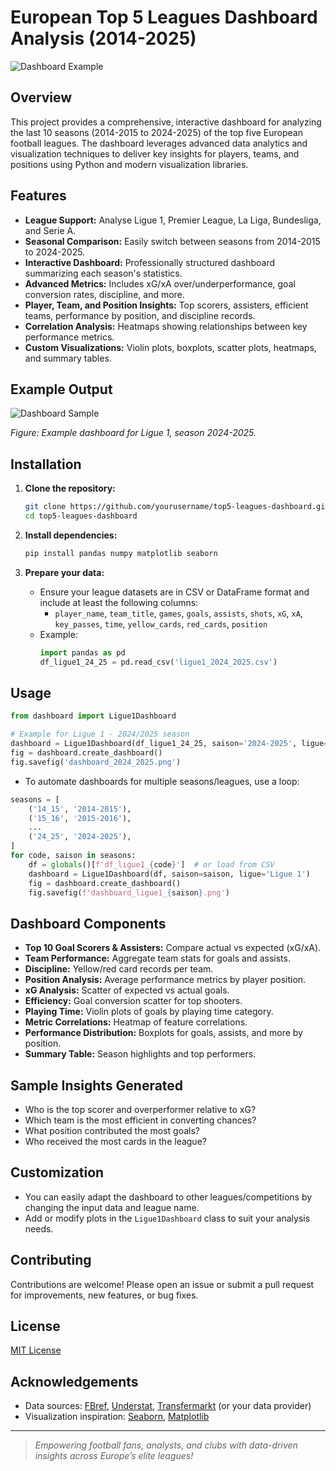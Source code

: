 # European Top 5 Leagues Dashboard Analysis (2014-2025)

![Dashboard Example](./dashboard_example.png)

## Overview

This project provides a comprehensive, interactive dashboard for analyzing the last 10 seasons (2014-2015 to 2024-2025) of the top five European football leagues. The dashboard leverages advanced data analytics and visualization techniques to deliver key insights for players, teams, and positions using Python and modern visualization libraries.

## Features

- **League Support:** Analyse Ligue 1, Premier League, La Liga, Bundesliga, and Serie A.
- **Seasonal Comparison:** Easily switch between seasons from 2014-2015 to 2024-2025.
- **Interactive Dashboard:** Professionally structured dashboard summarizing each season's statistics.
- **Advanced Metrics:** Includes xG/xA over/underperformance, goal conversion rates, discipline, and more.
- **Player, Team, and Position Insights:** Top scorers, assisters, efficient teams, performance by position, and discipline records.
- **Correlation Analysis:** Heatmaps showing relationships between key performance metrics.
- **Custom Visualizations:** Violin plots, boxplots, scatter plots, heatmaps, and summary tables.

## Example Output

![Dashboard Sample](./dashboard_2024_2025.png)

*Figure: Example dashboard for Ligue 1, season 2024-2025.*

## Installation

1. **Clone the repository:**
   ```bash
   git clone https://github.com/yourusername/top5-leagues-dashboard.git
   cd top5-leagues-dashboard
   ```

2. **Install dependencies:**
   ```bash
   pip install pandas numpy matplotlib seaborn
   ```

3. **Prepare your data:**
   - Ensure your league datasets are in CSV or DataFrame format and include at least the following columns:
     - `player_name`, `team_title`, `games`, `goals`, `assists`, `shots`, `xG`, `xA`, `key_passes`, `time`, `yellow_cards`, `red_cards`, `position`
   - Example:
     ```python
     import pandas as pd
     df_ligue1_24_25 = pd.read_csv('ligue1_2024_2025.csv')
     ```

## Usage

```python
from dashboard import Ligue1Dashboard

# Example for Ligue 1 - 2024/2025 season
dashboard = Ligue1Dashboard(df_ligue1_24_25, saison='2024-2025', ligue='Ligue 1')
fig = dashboard.create_dashboard()
fig.savefig('dashboard_2024_2025.png')
```

- To automate dashboards for multiple seasons/leagues, use a loop:

```python
seasons = [
    ('14_15', '2014-2015'),
    ('15_16', '2015-2016'),
    ...
    ('24_25', '2024-2025'),
]
for code, saison in seasons:
    df = globals()[f'df_ligue1_{code}']  # or load from CSV
    dashboard = Ligue1Dashboard(df, saison=saison, ligue='Ligue 1')
    fig = dashboard.create_dashboard()
    fig.savefig(f'dashboard_ligue1_{saison}.png')
```

## Dashboard Components

- **Top 10 Goal Scorers & Assisters:** Compare actual vs expected (xG/xA).
- **Team Performance:** Aggregate team stats for goals and assists.
- **Discipline:** Yellow/red card records per team.
- **Position Analysis:** Average performance metrics by player position.
- **xG Analysis:** Scatter of expected vs actual goals.
- **Efficiency:** Goal conversion scatter for top shooters.
- **Playing Time:** Violin plots of goals by playing time category.
- **Metric Correlations:** Heatmap of feature correlations.
- **Performance Distribution:** Boxplots for goals, assists, and more by position.
- **Summary Table:** Season highlights and top performers.

## Sample Insights Generated

- Who is the top scorer and overperformer relative to xG?
- Which team is the most efficient in converting chances?
- What position contributed the most goals?
- Who received the most cards in the league?

## Customization

- You can easily adapt the dashboard to other leagues/competitions by changing the input data and league name.
- Add or modify plots in the `Ligue1Dashboard` class to suit your analysis needs.

## Contributing

Contributions are welcome! Please open an issue or submit a pull request for improvements, new features, or bug fixes.

## License

[MIT License](LICENSE)

## Acknowledgements

- Data sources: [FBref](https://fbref.com/), [Understat](https://understat.com/), [Transfermarkt](https://transfermarkt.com/) (or your data provider)
- Visualization inspiration: [Seaborn](https://seaborn.pydata.org/), [Matplotlib](https://matplotlib.org/)

---

> *Empowering football fans, analysts, and clubs with data-driven insights across Europe’s elite leagues!*

